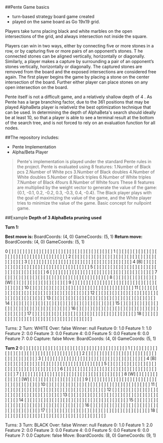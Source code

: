 ##Pente
Game basics
- turn-based strategy board game created 
- played on the same board as Go 19x19 grid.

Players take turns placing black and white marbles on the open intersections of the grid, and always intersection not inside the square. 

Players can win in two ways, either by connecting five or more stones in a row, or by capturing five or more pairs of an opponent’s stones. T
he connected stones can be aligned vertically, horizontally or diagonally. Similarly, a player makes a capture by surrounding a pair of an opponent’s stones vertically, horizontally or diagonally. The captured stones are removed from the board and the exposed intersections are considered free again. The first player begins the game by placing a stone on the center intersection of the board. Further either player can place stones on any open intersection on the board. 

Pente itself is not a difficult game, and a relatively shallow depth of 4 . As Pente has a large branching factor, due to the 361 positions that may be played AlphaBeta player is relativelz the best optimization technique that can be used. In determining the depth of AlphaBeta's search should ideally be at least 10, so that a player is able to see a terminal result at the bottom of the search tree, and is not forced to rely on an evaluation function for all nodes.


##The repository includes:
* Pente Implementation
* Alpha/Beta Player

>Pente's implementation is played under the standard Pente rules in the project. Pente is evaluated using 8 features:
1.Number of Black pcs
2.Number of White pcs
3.Number of Black doubles
4.Number of White doubles
5.Number of Black triples
6.Number of White triples
7.Number of Black 4fours
8.Number of White fours
These 8 features are multiplied by the weight vector to generate the value of the game: {0.1, -0.1, 0.2, -0.2, 0.3, -0.3, 0.4, -0.4}. The Black player plays with the goal of maximizing the value of the game, and the White player tries to minimize the value of the game. Basic concept for nullpoint game.

##Example
**Depth of 3 AlphaBeta pruning used**

**Turn 1:**

**Best move is:**
BoardCoords: (4, 0) 
GameCoords: (5, 1) 
**Return move:**
BoardCoords: (4, 0) 
GameCoords: (5, 1)

0  [ ] [ ] [ ] [ ] [ ] [ ] [ ] [ ] [ ] [ ] [ ] [ ] [ ] [ ] [ ] [ ] [ ] [ ] [ ] 
1  [ ] [ ] [ ] [ ] [ ] [ ] [ ] [ ] [ ] [ ] [ ] [ ] [ ] [ ] [ ] [ ] [ ] [ ] [ ] 
2  [ ] [ ] [ ] [ ] [ ] [ ] [ ] [ ] [ ] [ ] [ ] [ ] [ ] [ ] [ ] [ ] [ ] [ ] [ ] 
3  [ ] [ ] [ ] [ ] [ ] [ ] [ ] [ ] [ ] [ ] [ ] [ ] [ ] [ ] [ ] [ ] [ ] [ ] [ ] 
4  [B] [ ] [ ] [ ] [ ] [ ] [ ] [ ] [ ] [ ] [ ] [ ] [ ] [ ] [ ] [ ] [ ] [ ] [ ] 
5  [ ] [ ] [ ] [ ] [ ] [ ] [ ] [ ] [ ] [ ] [ ] [ ] [ ] [ ] [ ] [ ] [ ] [ ] [ ] 
6  [ ] [ ] [ ] [ ] [ ] [ ] [ ] [ ] [ ] [ ] [ ] [ ] [ ] [ ] [ ] [ ] [ ] [ ] [ ] 
7  [ ] [ ] [ ] [ ] [ ] [ ] [ ] [ ] [ ] [ ] [ ] [ ] [ ] [ ] [ ] [ ] [ ] [ ] [ ] 
8  [ ] [ ] [ ] [ ] [ ] [ ] [ ] [ ] [W] [ ] [ ] [ ] [ ] [ ] [ ] [ ] [ ] [ ] [ ] 
9  [ ] [ ] [ ] [ ] [ ] [ ] [ ] [ ] [ ] [ ] [ ] [ ] [ ] [ ] [ ] [ ] [ ] [ ] [ ] 
10 [ ] [ ] [ ] [ ] [ ] [ ] [ ] [ ] [ ] [ ] [ ] [ ] [ ] [ ] [ ] [ ] [ ] [ ] [ ] 
11 [ ] [ ] [ ] [ ] [ ] [ ] [ ] [ ] [ ] [ ] [ ] [ ] [ ] [ ] [ ] [ ] [ ] [ ] [ ] 
12 [ ] [ ] [ ] [ ] [ ] [ ] [ ] [ ] [ ] [ ] [ ] [ ] [ ] [ ] [ ] [ ] [ ] [ ] [ ] 
13 [ ] [ ] [ ] [ ] [ ] [ ] [ ] [ ] [ ] [ ] [ ] [ ] [ ] [ ] [ ] [ ] [ ] [ ] [ ] 
14 [ ] [ ] [ ] [ ] [ ] [ ] [ ] [ ] [ ] [ ] [ ] [ ] [ ] [ ] [ ] [ ] [ ] [ ] [ ] 
15 [ ] [ ] [ ] [ ] [ ] [ ] [ ] [ ] [ ] [ ] [ ] [ ] [ ] [ ] [ ] [ ] [ ] [ ] [ ] 
16 [ ] [ ] [ ] [ ] [ ] [ ] [ ] [ ] [ ] [ ] [ ] [ ] [ ] [ ] [ ] [ ] [ ] [ ] [ ] 
17 [ ] [ ] [ ] [ ] [ ] [ ] [ ] [ ] [ ] [ ] [ ] [ ] [ ] [ ] [ ] [ ] [ ] [ ] [ ] 
18 [ ] [ ] [ ] [ ] [ ] [ ] [ ] [ ] [ ] [ ] [ ] [ ] [ ] [ ] [ ] [ ] [ ] [ ] [ ]

Turns: 2 
Turn: WHITE 
Over: false 
Winner: null 
Feature 0: 1.0 
Feature 1: 1.0 
Feature 2: 0.0 
Feature 3: 0.0 
Feature 4: 0.0 
Feature 5: 0.0 
Feature 6: 0.0 
Feature 7: 0.0 
Capture: false  Move: BoardCoords: (4, 0) GameCoords: (5, 1)

**Turn 2**
0  [ ] [ ] [ ] [ ] [ ] [ ] [ ] [ ] [ ] [ ] [ ] [ ] [ ] [ ] [ ] [ ] [ ] [ ] [ ] 
1  [ ] [ ] [ ] [ ] [ ] [ ] [ ] [ ] [ ] [ ] [ ] [ ] [ ] [ ] [ ] [ ] [ ] [ ] [ ]
2  [ ] [ ] [ ] [ ] [ ] [ ] [ ] [ ] [ ] [ ] [ ] [ ] [ ] [ ] [ ] [ ] [ ] [ ] [ ] 
3  [ ] [ ] [ ] [ ] [ ] [ ] [ ] [ ] [ ] [ ] [ ] [ ] [ ] [ ] [ ] [ ] [ ] [ ] [ ] 
4  [B] [ ] [ ] [ ] [ ] [ ] [ ] [ ] [ ] [ ] [ ] [ ] [ ] [ ] [ ] [ ] [ ] [ ] [ ] 
5  [ ] [ ] [ ] [ ] [ ] [ ] [ ] [ ] [ ] [ ] [ ] [ ] [ ] [ ] [ ] [ ] [ ] [ ] [ ] 
6  [ ] [ ] [ ] [ ] [ ] [ ] [ ] [ ] [ ] [ ] [ ] [ ] [ ] [ ] [ ] [ ] [ ] [ ] [ ] 
7  [ ] [ ] [ ] [ ] [ ] [ ] [ ] [ ] [ ] [ ] [ ] [ ] [ ] [ ] [ ] [ ] [ ] [ ] [ ] 
8  [W] [ ] [ ] [ ] [ ] [ ] [ ] [ ] [W] [ ] [ ] [ ] [ ] [ ] [ ] [ ] [ ] [ ] [ ] 
9  [ ] [ ] [ ] [ ] [ ] [ ] [ ] [ ] [ ] [ ] [ ] [ ] [ ] [ ] [ ] [ ] [ ] [ ] [ ] 
10 [ ] [ ] [ ] [ ] [ ] [ ] [ ] [ ] [ ] [ ] [ ] [ ] [ ] [ ] [ ] [ ] [ ] [ ] [ ] 
11 [ ] [ ] [ ] [ ] [ ] [ ] [ ] [ ] [ ] [ ] [ ] [ ] [ ] [ ] [ ] [ ] [ ] [ ] [ ] 
12 [ ] [ ] [ ] [ ] [ ] [ ] [ ] [ ] [ ] [ ] [ ] [ ] [ ] [ ] [ ] [ ] [ ] [ ] [ ] 
13 [ ] [ ] [ ] [ ] [ ] [ ] [ ] [ ] [ ] [ ] [ ] [ ] [ ] [ ] [ ] [ ] [ ] [ ] [ ] 
14 [ ] [ ] [ ] [ ] [ ] [ ] [ ] [ ] [ ] [ ] [ ] [ ] [ ] [ ] [ ] [ ] [ ] [ ] [ ] 
15 [ ] [ ] [ ] [ ] [ ] [ ] [ ] [ ] [ ] [ ] [ ] [ ] [ ] [ ] [ ] [ ] [ ] [ ] [ ] 
16 [ ] [ ] [ ] [ ] [ ] [ ] [ ] [ ] [ ] [ ] [ ] [ ] [ ] [ ] [ ] [ ] [ ] [ ] [ ] 
17 [ ] [ ] [ ] [ ] [ ] [ ] [ ] [ ] [ ] [ ] [ ] [ ] [ ] [ ] [ ] [ ] [ ] [ ] [ ] 
18 [ ] [ ] [ ] [ ] [ ] [ ] [ ] [ ] [ ] [ ] [ ] [ ] [ ] [ ] [ ] [ ] [ ] [ ] [ ]

Turns: 3 
Turn: BLACK 
Over: false 
Winner: null 
Feature 0: 1.0 
Feature 1: 2.0 
Feature 2: 0.0 
Feature 3: 0.0 
Feature 4: 0.0 
Feature 5: 0.0 
Feature 6: 0.0 
Feature 7: 0.0 
Capture: false Move: BoardCoords: (8, 0) GameCoords: (9, 1)
